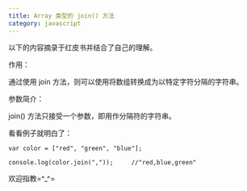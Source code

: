 ```yaml
---
title: Array 类型的 join() 方法
category: javascript
---
```


以下的内容摘录于红皮书并结合了自己的理解。

作用：

通过使用 join 方法，则可以使用将数组转换成为以特定字符分隔的字符串。

参数简介：

join() 方法只接受一个参数，即用作分隔符的字符串。

看看例子就明白了：

    var color = ["red", "green", "blue"];
    
    console.log(color.join(","));     //"red,blue,green"
    
欢迎指教=^_^=
